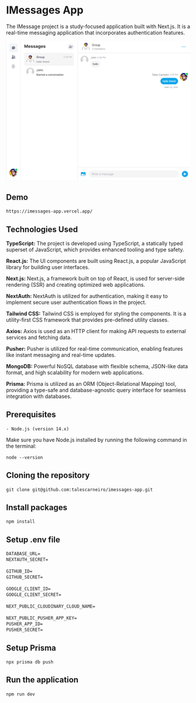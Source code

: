 # IMessages App

The IMessage project is a study-focused application built with Next.js. It is a real-time messaging application that incorporates authentication features.

![Project Demo](public/images/hellothere.png)

## Demo
```
https://imessages-app.vercel.app/
```

## Technologies Used

**TypeScript:** The project is developed using TypeScript, a statically typed superset of JavaScript, which provides enhanced tooling and type safety.

**React.js:** The UI components are built using React.js, a popular JavaScript library for building user interfaces.

**Next.js:** Next.js, a framework built on top of React, is used for server-side rendering (SSR) and creating optimized web applications.

**NextAuth:** NextAuth is utilized for authentication, making it easy to implement secure user authentication flows in the project.

**Tailwind CSS:** Tailwind CSS is employed for styling the components. It is a utility-first CSS framework that provides pre-defined utility classes.

**Axios:** Axios is used as an HTTP client for making API requests to external services and fetching data.

**Pusher:** Pusher is utilized for real-time communication, enabling features like instant messaging and real-time updates.

**MongoDB:** Powerful NoSQL database with flexible schema, JSON-like data format, and high scalability for modern web applications.

**Prisma:** Prisma is utilized as an ORM (Object-Relational Mapping) tool, providing a type-safe and database-agnostic query interface for seamless integration with databases.

## Prerequisites

```
- Node.js (version 14.x)
```

Make sure you have Node.js installed by running the following command in the terminal:
```
node --version
```

## Cloning the repository

```
git clone git@github.com:talescarneiro/imessages-app.git
```

## Install packages

```
npm install
```

## Setup .env file

```
DATABASE_URL=
NEXTAUTH_SECRET=

GITHUB_ID=
GITHUB_SECRET=

GOOGLE_CLIENT_ID=
GOOGLE_CLIENT_SECRET=

NEXT_PUBLIC_CLOUDINARY_CLOUD_NAME=

NEXT_PUBLIC_PUSHER_APP_KEY=
PUSHER_APP_ID=
PUSHER_SECRET=
```

## Setup Prisma

```
npx prisma db push
```

## Run the application

```
npm run dev
```
